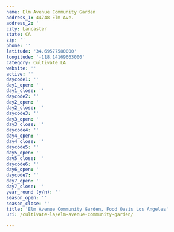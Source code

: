 ```yaml
---
name: Elm Avenue Community Garden
address_1: 44748 Elm Ave.
address_2: ''
city: Lancaster
state: CA
zip: ''
phone: ''
latitude: '34.69577580000'
longitude: '-118.14169663000'
category: Cultivate LA
website: ''
active: ''
daycode1: ''
day1_open: ''
day1_close: ''
daycode2: ''
day2_open: ''
day2_close: ''
daycode3: ''
day3_open: ''
day3_close: ''
daycode4: ''
day4_open: ''
day4_close: ''
daycode5: ''
day5_open: ''
day5_close: ''
daycode6: ''
day6_open: ''
daycode7: ''
day7_open: ''
day7_close: ''
year_round (y/n): ''
season_open: ''
season_close: ''
title: 'Elm Avenue Community Garden, Food Oasis Los Angeles'
uri: /cultivate-la/elm-avenue-community-garden/

---
```

